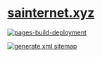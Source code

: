 # [sainternet.xyz](https://sainternet.xyz)

[![pages-build-deployment](https://github.com/saint-lascivious/saint-lascivious.github.io/actions/workflows/pages/pages-build-deployment/badge.svg)](https://github.com/saint-lascivious/saint-lascivious.github.io/actions/workflows/pages/pages-build-deployment)

[![generate xml sitemap](https://github.com/saint-lascivious/saint-lascivious.github.io/actions/workflows/sitemap-generation.yml/badge.svg)](https://github.com/saint-lascivious/saint-lascivious.github.io/actions/workflows/sitemap-generation.yml)
